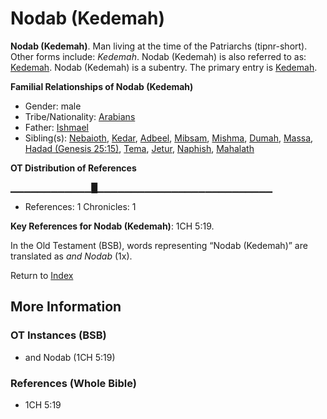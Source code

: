 # Nodab (Kedemah)
**Nodab (Kedemah)**. 
Man living at the time of the Patriarchs (tipnr-short). 
Other forms include: 
*Kedemah*. 
Nodab (Kedemah) is also referred to as: 
[Kedemah](Kedemah.md). 
Nodab (Kedemah) is a subentry. The primary entry is 
[Kedemah](Kedemah.md). 




**Familial Relationships of Nodab (Kedemah)**


* Gender: male
* Tribe/Nationality: [Arabians](../../../groups/md/acai/Arabia.md)
* Father: [Ishmael](Ishmael.md)
* Sibling(s): [Nebaioth](Nebaioth.md), [Kedar](Kedar.md), [Adbeel](Adbeel.md), [Mibsam](Mibsam.md), [Mishma](Mishma.md), [Dumah](Dumah.md), [Massa](Massa.md), [Hadad (Genesis 25:15)](Hadad.4.md), [Tema](Tema.md), [Jetur](Jetur.md), [Naphish](Naphish.md), [Mahalath](Mahalath.md)


**OT Distribution of References**

▁▁▁▁▁▁▁▁▁▁▁▁█▁▁▁▁▁▁▁▁▁▁▁▁▁▁▁▁▁▁▁▁▁▁▁▁▁▁
* References: 1 Chronicles: 1



**Key References for Nodab (Kedemah)**: 
1CH 5:19. 


In the Old Testament (BSB), words representing “Nodab (Kedemah)” are translated as 
*and Nodab* (1x). 




Return to [Index](00-Index.md)

## More Information

### OT Instances (BSB)

* and Nodab (1CH 5:19)



### References (Whole Bible)

* 1CH 5:19



